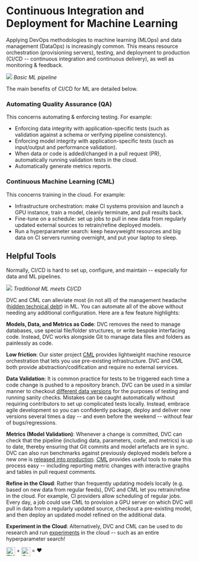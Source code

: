 # Continuous Integration and Deployment for Machine Learning

Applying DevOps methodologies to machine learning (MLOps) and data management
(DataOps) is increasingly common. This means resource orchestration
(provisioning servers), testing, and deployment to production (CI/CD --
continuous integration and continuous delivery), as well as monitoring &
feedback.

![](https://static.iterative.ai/img/ml-pipeline.png) _Basic ML pipeline_

The main benefits of CI/CD for ML are detailed below.

### Automating Quality Assurance (QA)

This concerns automating & enforcing testing. For example:

- Enforcing data integrity with application-specific tests (such as validation
  against a schema or verifying pipeline consistency).
- Enforcing model integrity with application-specific tests (such as
  input/output and performance validation).
- When data or code is added/changed in a pull request (PR), automatically
  running validation tests in the cloud.
- Automatically generate metrics reports.

### Continuous Machine Learning (CML)

This concerns training in the cloud. For example:

- Infrastructure orchestration: make CI systems provision and launch a GPU
  instance, train a model, cleanly terminate, and pull results back.
- Fine-tune on a schedule: set up jobs to pull in new data from regularly
  updated external sources to retrain/refine deployed models.
- Run a hyperparameter search: keep heavyweight resources and big data on CI
  servers running overnight, and put your laptop to sleep.

## Helpful Tools

Normally, CI/CD is hard to set up, configure, and maintain -- especially for
data and ML pipelines.

![](https://static.iterative.ai/img/ml-vs-cicd.png) _Traditional ML meets CI/CD_

DVC and CML can alleviate most (in not all) of the management headache
([hidden technical debt](https://papers.nips.cc/paper/2015/file/86df7dcfd896fcaf2674f757a2463eba-Paper.pdf))
in ML. You can automate all of the above without needing any additional
configuration. Here are a few feature highlights:

**Models, Data, and Metrics as Code**: DVC removes the need to manage databases,
use special file/folder structures, or write bespoke interfacing code. Instead,
DVC works alongside Git to manage data files and folders as painlessly as code.

**Low friction**: Our sister project [CML](https://cml.dev) provides lightweight
machine resource orchestration that lets you use pre-existing infrastructure.
DVC and CML both provide abstraction/codification and require no external
services.

**Data Validation**: It is common practice for tests to be triggered each time a
code change is pushed to a repository branch. DVC can be used in a similar
manner to checkout
[different data versions](/doc/use-cases/versioning-data-and-model-files) for
the purposes of testing and running sanity checks. Mistakes can be caught
automatically without requiring contributors to set up complicated tests
locally. Instead, embrace agile development so you can confidently package,
deploy and deliver new versions several times a day -- and even before the
weekend -- without fear of bugs/regressions.

**Metrics (Model Validation)**: Whenever a change is committed, DVC can check
that the pipeline (including data, parameters, code, and metrics) is up to date,
thereby ensuring that Git commits and model artefacts are in sync. DVC can also
run benchmarks against previously deployed models before a new one is
[released into production](/doc/use-cases/data-registries).
[CML](https://cml.dev) provides useful tools to make this process easy --
including reporting metric changes with interactive graphs and tables in pull
request comments.

**Refine in the Cloud**: Rather than frequently updating models locally (e.g.
based on new data from regular feeds), DVC and CML let you retrain/refine in the
cloud. For example, CI providers allow scheduling of regular jobs. Every day, a
job could use CML to provision a GPU server on which DVC will pull in data from
a regularly updated source, checkout a pre-existing model, and then deploy an
updated model refined on the additional data.

**Experiment in the Cloud**: Alternatively, DVC and CML can be used to do
research and run [experiments](/doc/start/experiments) in the cloud -- such as
an entire hyperparameter search!

<img src="https://static.iterative.ai/logo/dvc.svg" alt="DVC" width="24px" style="vertical-align: text-top"/> +
<img src="https://static.iterative.ai/logo/cml.svg" alt="CML" width="24px" style="vertical-align: text-top"/>
= ❤️
